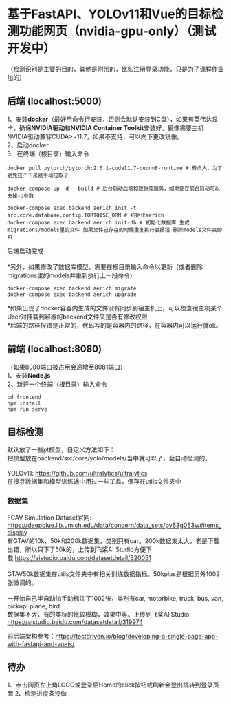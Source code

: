 # 基于FastAPI、YOLOv11和Vue的目标检测功能网页（nvidia-gpu-only）（测试开发中）
（检测识别是主要的目的，其他是附带的，比如注册登录功能，只是为了课程作业加的）
## 后端 (localhost:5000)
1、安装**docker**（最好用命令行安装，否则会默认安装到C盘），如果有英伟达显卡，确保**NVIDIA驱动**和**NVIDIA Container Toolkit**安装好。镜像需要主机NVIDIA驱动兼容CUDA>=11.7，如果不支持，可以向下更改镜像。\
2、启动docker\
3、在终端（根目录）输入命令
```
docker pull pytorch/pytorch:2.0.1-cuda11.7-cudnn8-runtime # 有点大，为了避免拉不下来就手动拉取了

docker-compose up -d --build # 后台启动后端和数据库服务，如果要在前台启动可以去掉-d参数

docker-compose exec backend aerich init -t src.core.database.config.TORTOISE_ORM # 初始化aerich
docker-compose exec backend aerich init-db # 初始化数据库 生成migrations/models里的文件 如果文件已存在的时候重复执行会报错 删除models文件夹即可
```
后端启动完成\
\
*另外，如果修改了数据库模型，需要在根目录输入命令以更新（或者删除migrations里的models并重新执行上一段命令）
```
docker-compose exec backend aerich migrate
docker-compose exec backend aerich upgrade
```
*如果出现了docker容器内生成的文件没有同步到宿主机上，可以检查宿主机某个User对挂载到容器的backend文件夹是否有修改权限\
*后端的路径报错是正常的，代码写的是容器内的路径，在容器内可以运行就ok。
## 前端 (localhost:8080)
（如果8080端口被占用会递增至8081端口）\
1、安装**Node.js**\
2、新开一个终端（根目录）输入命令
```
cd frontend
npm install
npm run serve
```
## 目标检测
默认放了一些pt模型，自定义方法如下：\
把模型放在backend/src/core/yolo/models/当中就可以了，会自动检测的。\
\
YOLOv11: https://github.com/ultralytics/ultralytics \
在搜寻数据集和模型训练途中用过一些工具，保存在utils文件夹中
### 数据集
FCAV Simulation Dataset官网: https://deepblue.lib.umich.edu/data/concern/data_sets/pv63g053w#items_display \
有GTAV的10k、50k和200k数据集，类别只有car。200k数据集太大，老是下载出错，所以只下了50k的，上传到飞桨AI Studio方便下载:https://aistudio.baidu.com/datasetdetail/320051  \
\
GTAV50k数据集在utils文件夹中有相关训练数据指标。50kplus是根据另外1002张微调的。\
\
一开始自己半自动加手动标注了1002张，类别有car, motorbike, truck, bus, van, pickup, plane, bird\
数据集不大，有的类标的比较模糊，效果中等。上传到飞桨AI Studio: https://aistudio.baidu.com/datasetdetail/319974

前后端架构参考：https://testdriven.io/blog/developing-a-single-page-app-with-fastapi-and-vuejs/

## 待办
1、点击网页左上角LOGO或登录后Home的click按钮或刷新会登出跳转到登录页面
2、检测进度条没做
